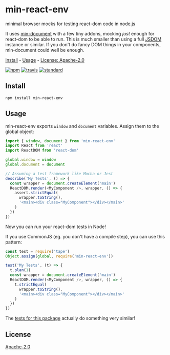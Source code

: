 # min-react-env

minimal browser mocks for testing react-dom code in node.js

It uses [min-document](https://github.com/raynos/min-document) with a few tiny addons, mocking _just_ enough for react-dom to be able to run. This is much smaller than using a full [JSDOM](https://github.com/jsdom/jsdom) instance or similar. If you don't do fancy DOM things in your components, min-document could well be enough.

[Install](#install) - [Usage](#usage) - [License: Apache-2.0](#license)

[![npm][npm-image]][npm-url]
[![travis][travis-image]][travis-url]
[![standard][standard-image]][standard-url]

[npm-image]: https://img.shields.io/npm/v/min-react-env.svg?style=flat-square
[npm-url]: https://www.npmjs.com/package/min-react-env
[travis-image]: https://img.shields.io/travis/com/goto-bus-stop/min-react-env.svg?style=flat-square
[travis-url]: https://travis-ci.com/goto-bus-stop/min-react-env
[standard-image]: https://img.shields.io/badge/code%20style-standard-brightgreen.svg?style=flat-square
[standard-url]: http://npm.im/standard

## Install

```
npm install min-react-env
```

## Usage

min-react-env exports `window` and `document` variables.
Assign them to the global object:

```js
import { window, document } from 'min-react-env'
import React from 'react'
import ReactDOM from 'react-dom'

global.window = window
global.document = document

// Assuming a test framework like Mocha or Jest
describe('My Tests', () => {
  const wrapper = document.createElement('main')
  ReactDOM.render(<MyComponent />, wrapper, () => {
    assert.strictEqual(
      wrapper.toString(),
      '<main><div class="MyComponent"></div></main>'
    )
  })
})
```

Now you can run your react-dom tests in Node!

If you use CommonJS (eg. you don't have a compile step), you can use this pattern:

```js
const test = require('tape')
Object.assign(global, require('min-react-env'))

test('My Tests', (t) => {
  t.plan(1)
  const wrapper = document.createElement('main')
  ReactDOM.render(<MyComponent />, wrapper, () => {
    t.strictEqual(
      wrapper.toString(),
      '<main><div class="MyComponent"></div></main>'
    )
  })
})
```

The [tests for this package](./test/index.js) actually do something very similar!

## License

[Apache-2.0](LICENSE.md)
